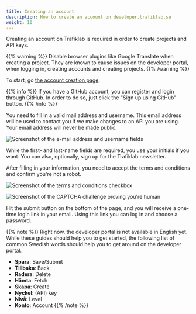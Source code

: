 ```yaml
---
title: Creating an account
description: How to create an account on developer.trafiklab.se 
weight: 10
---
```

Creating an account on Trafiklab is required in order to create projects and API keys.

{{% warning %}}  Disable browser plugins like Google Translate when creating a project. They are known to
cause issues on the developer portal, when logging in, creating accounts and creating projects. {{% /warning %}}

To start, go [the account creation page](https://developer.trafiklab.se/user/register).

{{% info %}} If you have a GitHub account, you can register and login through GitHub. In order to do so, just click
the "Sign up using GitHub" button. {{% /info %}}

You need to fill in a valid mail address and username. This email address will be used to contact you if we make changes
to an API you are using. Your email address will never be made public.

![Screenshot of the e-mail address and username fields](/media/2020/05/create-account-email-username.png)

While the first- and last-name fields are required, you use your initials if you want. You can also, optionally, sign up
for the Trafiklab newsletter.

After filling in your information, you need to accept the terms and conditions and confirm you're not a robot.

![Screenshot of the terms and conditions checkbox](/media/2020/05/accept-tos.png)

![Screenshot of the CAPTCHA challenge proving you&apos;re human](/media/2020/05/captcha.png)

Hit the submit button on the bottom of the page, and you will receive a one-time login link in your email. Using this
link you can log in and choose a password.

{{% note %}} Right now, the developer portal is not available in English yet. While these guides should help you to get
started, the following list of common Swedish words should help you to get around on the developer portal.

* **Spara**: Save/Submit
* **Tillbaka**: Back
* **Radera**: Delete
* **Hämta**: Fetch
* **Skapa**: Create
* **Nyckel**: (API) key
* **Nivå**: Level
* **Konto**: Account
  {{% /note %}}
